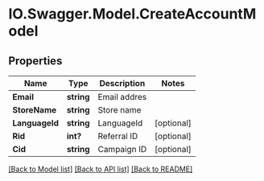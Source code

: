 # IO.Swagger.Model.CreateAccountModel
## Properties

Name | Type | Description | Notes
------------ | ------------- | ------------- | -------------
**Email** | **string** | Email addres | 
**StoreName** | **string** | Store name | 
**LanguageId** | **string** | LanguageId | [optional] 
**Rid** | **int?** | Referral ID | [optional] 
**Cid** | **string** | Campaign ID | [optional] 

[[Back to Model list]](../README.md#documentation-for-models) [[Back to API list]](../README.md#documentation-for-api-endpoints) [[Back to README]](../README.md)

